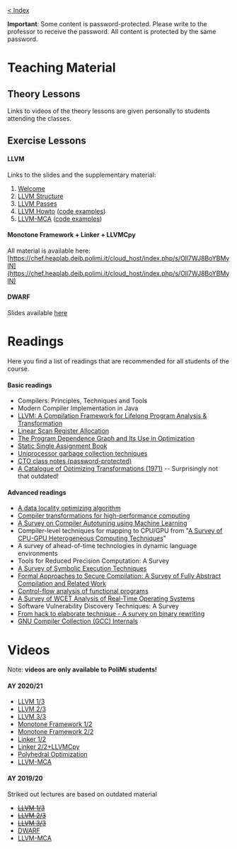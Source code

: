 [< Index](index.html)

**Important**: Some content is password-protected. Please write to the professor to receive the password. All content is protected by the same password.

# Teaching Material

## Theory Lessons

Links to videos of the theory lessons are given personally to students attending the classes.

## Exercise Lessons

#### LLVM

Links to the slides and the supplementary material:

1. [Welcome](https://github.com/danielecattaneo/compiler-slides/raw/master/00-llvm-welcome.pdf)
2. [LLVM Structure](https://github.com/danielecattaneo/compiler-slides/raw/master/01-llvm-structure.pdf)
3. [LLVM Passes](https://github.com/danielecattaneo/compiler-slides/raw/master/02-llvm-passes.pdf)
4. [LLVM Howto](https://github.com/danielecattaneo/compiler-slides/raw/master/03-llvm-howto.pdf) ([code examples](https://github.com/danielecattaneo/compiler-slides/raw/master/03-llvm-howto-code.zip))
5. [LLVM-MCA](https://github.com/danielecattaneo/compiler-slides/raw/master/10-llvm-mca.pdf) ([code examples](https://github.com/danielecattaneo/compiler-slides/raw/master/10-llvm-mca-code.zip))

#### Monotone Framework + Linker + LLVMCpy

All material is available here: [https://chef.heaplab.deib.polimi.it/cloud_host/index.php/s/Oll7WJ8BoYBMylN](https://chef.heaplab.deib.polimi.it/cloud_host/index.php/s/Oll7WJ8BoYBMylN)

#### DWARF

Slides available [here](https://github.com/danielecattaneo/compiler-slides/raw/master/20-dwarf.pdf)

# Readings

Here you find a list of readings that are recommended for all students of the
course.

#### Basic readings

 - Compilers: Principles, Techniques and Tools
 - Modern Compiler Implementation in Java
 - [LLVM: A Compilation Framework for Lifelong Program Analysis & Transformation](http://cgo.org/cgo2004/papers/06_76_lattner_c.pdf)
 - [Linear Scan Register Allocation](http://www.cs.purdue.edu/homes/suresh/502-Fall2008/papers/linear-scan.pdf)
 - [The Program Dependence Graph and Its Use in Optimization](https://www.cs.utexas.edu/users/less/reading/spring00/ferrante.pdf)
 - [Static Single Assignment Book](http://ssabook.gforge.inria.fr/latest/book.pdf)
 - [Uniprocessor garbage collection techniques](https://www.researchgate.net/profile/Paul_Wilson34/publication/225216046_Uniprocessor_Garbage_Collection_Techniques/links/5570624c08aee1eea7586fcb.pdf)
 - [CTO class notes (password-protected)](https://polimi365-my.sharepoint.com/:b:/g/personal/10456597_polimi_it/EUbOBLMFE8REudTLsiyyq7UBDq-JHCxkuqmR0QgN30ma0w?e=jY8T45)
 - [A Catalogue of Optimizing Transformations (1971)](https://www.clear.rice.edu/comp512/Lectures/Papers/1971-allen-catalog.pdf)
   -- Surprisingly not that outdated!

#### Advanced readings

 - [A data locality optimizing algorithm](https://dl.acm.org/doi/pdf/10.1145/113445.113449?casa_token=cQEseB0JvfYAAAAA:IQ78f6aTtZEmQ7KPmoxG1XrAkmg0yiYSN1Guyb1Bq6C3vric40RF48DJiuTYFxp7__YxCV0QerTR)
 - [Compiler transformations for high-performance computing](http://pages.cs.wisc.edu/~fischer/cs701.f00/surveys.Dec94.pdf)
 - [A Survey on Compiler Autotuning using Machine Learning](https://www.researchgate.net/profile/Amir_H_Ashouri/publication/322517943_A_Survey_on_Compiler_Autotuning_using_Machine_Learning/links/5babc5bc92851ca9ed2914a4/A-Survey-on-Compiler-Autotuning-using-Machine-Learning.pdf)
 - Compiler-level techniques for mapping to CPU/GPU from "[A Survey of CPU-GPU Heterogeneous Computing Techniques](https://www.researchgate.net/profile/Sparsh_Mittal/publication/276204388_A_survey_of_CPU-GPU_heterogeneous_computing_techniques/links/55608b9208ae9963a119f735.pdf)"
 - A survey of ahead-of-time technologies in dynamic language environments
 - Tools for Reduced Precision Computation: A Survey
 - [A Survey of Symbolic Execution Techniques](https://iris.uniroma1.it/bitstream/11573/1077050/1/Baldoni_Preprint-A-Survey_2018.pdf)
 - [Formal Approaches to Secure Compilation: A Survey of Fully Abstract Compilation and Related Work](http://theory.stanford.edu/~mp/mp/CS350-2019_files/a125-patrignani.pdf)
 - [Control-flow analysis of functional programs](https://www.brics.dk/RS/07/18/BRICS-RS-07-18.pdf)
 - [A Survey of WCET Analysis of Real-Time Operating Systems](https://www.researchgate.net/profile/Qingxu_Deng/publication/221545830_A_Survey_of_WCET_Analysis_of_Real-Time_Operating_Systems/links/02e7e5272fb9df1284000000.pdf)
 - Software Vulnerability Discovery Techniques: A Survey
 - [From hack to elaborate technique - A survey on binary rewriting](http://eprints.cs.univie.ac.at/6447/1/201906%20-%20GMerzdovnik%20-%20From%20hack%20to%20elaborate%20technique.pdf)
 - [GNU Compiler Collection (GCC) Internals](https://gcc.gnu.org/onlinedocs/gccint/)

# Videos

Note: **videos are only available to PoliMi students!**

#### AY 2020/21

- [LLVM 1/3](https://web.microsoftstream.com/video/e0b685c7-a40c-4ebd-93c7-1f2c8d1e13ab)
- [LLVM 2/3](https://web.microsoftstream.com/video/c7ccd37b-93c6-462f-92f9-6d6107abaa99)
- [LLVM 3/3](https://web.microsoftstream.com/video/70b70bca-f42a-484a-b63d-11b06af03d91)
- [Monotone Framework 1/2](https://politecnicomilano.webex.com/politecnicomilano/ldr.php?RCID=2b72db6af7a2436eaac29d31a21e955c)
- [Monotone Framework 2/2](https://politecnicomilano.webex.com/politecnicomilano/ldr.php?RCID=a449e243fc80467399a933a102ca66eb)
- [Linker 1/2](https://politecnicomilano.webex.com/politecnicomilano/ldr.php?RCID=8ea2c5e4243547599ca69ef99684b035)
- [Linker 2/2+LLVMCpy](https://politecnicomilano.webex.com/politecnicomilano/ldr.php?RCID=848929ac66ec42d8b64bf77e816fd933)
- [Polyhedral Optimization](https://politecnicomilano.webex.com/politecnicomilano/ldr.php?RCID=5a42bba940d64423a8e0b03fe89f3368)
- [LLVM-MCA](https://politecnicomilano.webex.com/politecnicomilano/ldr.php?RCID=65980e471d3846f5b7685e5181c3442f)

#### AY 2019/20

Striked out lectures are based on outdated material

- ~~[LLVM 1/3](https://web.microsoftstream.com/video/b5b8e066-b730-4630-ab02-cc8c4c1fe626)~~
- ~~[LLVM 2/3](https://web.microsoftstream.com/video/05821552-affe-4e01-8e52-38ea7a027dc8)~~
- ~~[LLVM 3/3](https://web.microsoftstream.com/video/06889931-6f40-4fbe-94fa-1dc2976650bf)~~
- [DWARF](https://web.microsoftstream.com/video/aaa7158e-8619-4304-b7f4-e5206eb0de00)
- [LLVM-MCA](https://web.microsoftstream.com/video/e86b0675-32dd-4443-8b6b-7bec9f67eee2)
